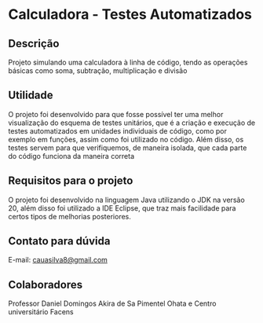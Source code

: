 # Calculadora - Testes Automatizados

## Descrição 
Projeto simulando uma calculadora à linha de código, tendo as operações básicas como soma, subtração, multiplicação e divisão 

## Utilidade
O projeto foi desenvolvido para que fosse possível ter uma melhor visualização do esquema de testes unitários, que é a criação e execução de testes automatizados em unidades individuais de código, 
como por exemplo em funções, assim como foi utilizado no código. Além disso, os testes servem para que verifiquemos, de maneira isolada, que cada parte do código funciona da maneira correta

## Requisitos para o projeto
O projeto foi desenvolvido na linguagem Java utilizando o JDK na versão 20, além disso foi utilizado a IDE Eclipse, que traz mais facilidade para certos tipos de melhorias posteriores.

## Contato para dúvida
E-mail: cauasilva8@gmail.com

## Colaboradores
Professor Daniel Domingos Akira de Sa Pimentel Ohata e
Centro universitário Facens


